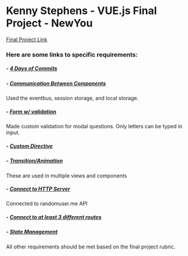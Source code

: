 # Kenny Stephens - VUE.js Final Project - NewYou
[Final Project Link](https://affectionate-nobel-33d435.netlify.com/#/)

### Here are some links to specific requirements:

##### - [4 Days of Commits](https://github.com/KennyStephens) 
##### - [Communication Between Components](https://github.com/KennyStephens/vue-final-kenny-stephens/blob/master/src/components/AppNewYouGen.vue) 
Used the eventbus, session storage, and local storage.
##### - [Form w/ validation](https://github.com/KennyStephens/vue-final-kenny-stephens/blob/master/src/components/AppIntroQuestions.vue) 
Made custom validation for modal questions. Only letters can be typed in input.
##### - [Custom Directive](https://github.com/KennyStephens/vue-final-kenny-stephens/blob/master/src/main.js) 
##### - [Transition/Animation](https://github.com/KennyStephens/vue-final-kenny-stephens/blob/master/src/views/Favorites.vue)
These are used in multiple views and components 
##### - [Connect to HTTP Server](https://github.com/KennyStephens/vue-final-kenny-stephens/blob/master/src/components/AppNewYouGen.vue) 
Connected to randomuser.me API
##### - [Connect to at least 3 different routes](https://github.com/KennyStephens/vue-final-kenny-stephens/blob/master/src/router.js) 
##### - [State Management](https://github.com/KennyStephens/vue-final-kenny-stephens/blob/master/src/store.js) 

All other requirements should be met based on the final project rubric.
